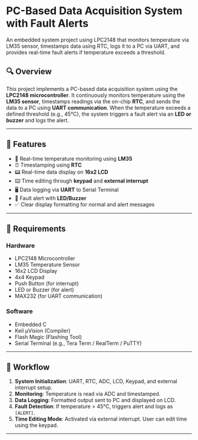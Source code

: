 # PC-Based Data Acquisition System with Fault Alerts
An embedded system project using LPC2148 that monitors temperature via LM35 sensor, timestamps data using RTC, logs it to a PC via UART, and provides real-time fault alerts if temperature exceeds a threshold.

## 🔍 Overview

This project implements a PC-based data acquisition system using the **LPC2148 microcontroller**. It continuously monitors temperature using the **LM35 sensor**, timestamps readings via the on-chip **RTC**, and sends the data to a PC using **UART communication**. When the temperature exceeds a defined threshold (e.g., 45°C), the system triggers a fault alert via an **LED or buzzer** and logs the alert.

---

## 🧩 Features

- 📡 Real-time temperature monitoring using **LM35**
- ⏰ Timestamping using **RTC**
- 📟 Real-time data display on **16x2 LCD**
- ⌨️ Time editing through **keypad** and **external interrupt**
- 🖥️ Data logging via **UART** to Serial Terminal
- 🚨 Fault alert with **LED/Buzzer**
- ✅ Clear display formatting for normal and alert messages

---



## 🔧 Requirements

### Hardware

- LPC2148 Microcontroller
- LM35 Temperature Sensor
- 16x2 LCD Display
- 4x4 Keypad
- Push Button (for interrupt)
- LED or Buzzer (for alert)
- MAX232 (for UART communication)

### Software

- Embedded C
- Keil µVision (Compiler)
- Flash Magic (Flashing Tool)
- Serial Terminal (e.g., Tera Term / RealTerm / PuTTY)

---

## 🔁 Workflow

1. **System Initialization**: UART, RTC, ADC, LCD, Keypad, and external interrupt setup.
2. **Monitoring**: Temperature is read via ADC and timestamped.
3. **Data Logging**: Formatted output sent to PC and displayed on LCD.
4. **Fault Detection**: If temperature > 45°C, triggers alert and logs as `[ALERT]`.
5. **Time Editing Mode**: Activated via external interrupt. User can edit time using the keypad.

---
